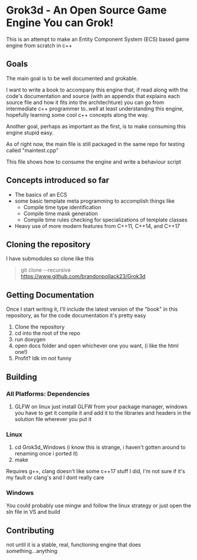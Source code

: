 # Grok3d - An Open Source Game Engine You can Grok!

This is an attempt to make an Entity Component System (ECS) based game engine from scratch in c++

## Goals

The main goal is to be well documented and grokable.

I want to write a book to accompany this engine that, if read along with the code's documentation
and source (with an appendix that explains each source file and how it fits into the architechture)
you can go from intermediate c++ programmer to..well at least understanding this engine, hopefully
learning some cool c++ concepts along the way.

Another goal, perhaps as important as the first, is to make consuming this engine stupid easy.

As of right now, the main file is still packaged in the same repo for testing called "maintest.cpp"

This file shows how to consume the engine and write a behaviour script

## Concepts introduced so far

* The basics of an ECS
* some basic template meta programming to accomplish things like
    * Compile time type identification
    * Compile time mask generation
    * Compile time rules checking for specializations of template classes
* Heavy use of more modern features from C++11, C++14, and C++17

## Cloning the repository

I have submodules so clone like this

>git clone --recursive https://www.github.com/brandonpollack23/Grok3d

## Getting Documentation

Once I start writing it, I'll include the latest version of the "book" in this repository,
as for the code documentation it's pretty easy

1. Clone the repository
2. cd into the root of the repo
3. run doxygen
4. open docs folder and open whichever one you want, (i like the html one!)
5. Profit? Idk im not funny

## Building

### All Platforms: Dependencies

1. GLFW
on linux just install GLFW from your package manager,
windows you have to get it compile it and add it to the libraries and headers in the solution file
wherever you put it

### Linux

1. cd Grok3d_Windows  (i know this is strange, i haven't gotten around to renaming once i ported it)
2. make

Requires g++, clang doesn't like some c++17 stuff I did, I'm not sure if it's my fault or clang's
and I dont really care

### Windows

You could probably use mingw and follow the linux strategy or just open the sln file in VS and build

## Contributing

not until it is a stable, real, functioning engine that does something...anything
